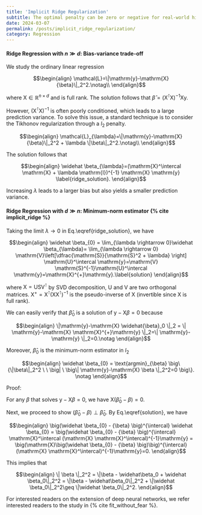 ```yaml
---
title: 'Implicit Ridge Regularization'
subtitle: The optimal penalty can be zero or negative for real-world high dimensional data.
date: 2024-03-07
permalink: /posts/implicit_ridge_regularization/
category: Regression
---
```



#### Ridge Regression with $n\gg d$: Bias-variance trade-off

We study the ordinary linear regression

$$\begin{align}
  \mathcal{L}=\|\mathrm{y}-\mathrm{X} {\beta}\|_2^2.\notag\\
\end{align}$$

where $\mathrm{X}\in \mathbb{R}^{n\times d}$ and is full rank. The solution follows that $\widehat \beta=(\mathrm{X}^\intercal \mathrm{X})^{-1} \mathrm{X} \mathrm{y}$.

However, $(\mathrm{X}^\intercal \mathrm{X})^{-1}$ is often poorly conditioned, which leads to a large prediction variance. To solve this issue, a standard technique is to consider the Tikhonov regularization through a $l_2$ penalty.

$$\begin{align}
  \mathcal{L}_{\lambda}=\|\mathrm{y}-\mathrm{X} {\beta}\|_2^2 + \lambda \|\beta\|_2^2.\notag\\
\end{align}$$

The solution follows that


$$\begin{align}
  \widehat \beta_{\lambda}=(\mathrm{X}^\intercal \mathrm{X} + \lambda \mathrm{I})^{-1} \mathrm{X} \mathrm{y} \label{ridge_solution}.
\end{align}$$


Increasing $\lambda$ leads to a larger bias but also yields a smaller prediction variance.

#### Ridge Regression with $d\gg n$: Minimum-norm estimator {% cite implicit_ridge %}



Taking the limit $\lambda \rightarrow 0$ in Eq.\eqref{ridge_solution}, we have

$$\begin{align}
    \widehat \beta_{0} = \lim_{\lambda \rightarrow 0}\widehat \beta_{\lambda}= \lim_{\lambda \rightarrow 0} \mathrm{V}\left[\dfrac{\mathrm{S}}{\mathrm{S}^2 + \lambda} \right] \mathrm{U}^\intercal \mathrm{y}=\mathrm{V} \mathrm{S}^{-1}\mathrm{U}^\intercal \mathrm{y}=\mathrm{X}^{+}\mathrm{y}.\label{solution}
\end{align}$$

where $\mathrm{X}=\mathrm{U} \mathrm{S} \mathrm{V}^\intercal$ by SVD decomposition, $\mathrm{U}$ and $\mathrm{V}$ are two orthogonal matrices. $\mathrm{X}^{+}=\mathrm{X}^\intercal (\mathrm{X} \mathrm{X}^\intercal)^{-1}$ is the pseudo-inverse of $\mathrm{X}$ (invertible since $\mathrm{X}$ is full rank).


We can easily verify that $\widehat \beta_{0}$ is a solution of $\mathrm{y}-\mathrm{X} {\beta}=0$ because 

$$\begin{align}
    \|\mathrm{y}-\mathrm{X} \widehat{\beta}_0 \|_2 = \| \mathrm{y}-\mathrm{X} \mathrm{X}^{+}\mathrm{y} \|_2=\| \mathrm{y}-\mathrm{y} \|_2=0.\notag
\end{align}$$

Moreover, $\widehat \beta_{0}$ is the minimum-norm estimator in $l_2$

$$\begin{align}
    \widehat \beta_{0} = \text{argmin}_{\beta} \big\{\|\beta\|_2^2 \ \ \big| \ \big\| \mathrm{y}-\mathrm{X} \beta \|_2^2=0 \big\}. \notag
\end{align}$$

Proof:

For any $\beta$ that solves $\mathrm{y}-\mathrm{X} {\beta}=0$, we have $\mathrm{X} \big(\widehat \beta_{0} - \beta \big) = 0.$

Next, we proceed to show $(\widehat \beta_{0} - {\beta})\perp \widehat \beta_{0}$. By Eq.\eqref{solution}, we have 

$$\begin{align}
    \big(\widehat \beta_{0} - {\beta} \big)^{\intercal} \widehat \beta_{0} = \big(\widehat \beta_{0} - {\beta} \big)^{\intercal} \mathrm{X}^\intercal (\mathrm{X} \mathrm{X}^\intercal)^{-1}\mathrm{y} = \big(\mathrm{X}\big(\widehat \beta_{0} - {\beta} \big)\big)^{\intercal} (\mathrm{X} \mathrm{X}^\intercal)^{-1}\mathrm{y}=0.
\end{align}$$

This implies that 

$$\begin{align}
    \| \beta \|_2^2 = \|\beta - \widehat\beta_0 + \widehat \beta_0\|_2^2 = \|\beta - \widehat\beta_0\|_2^2 + \|\widehat \beta_0\|_2^2\geq  \|\widehat \beta_0\|_2^2.
\end{align}$$


For interested readers on the extension of deep neural networks, we refer interested readers to the study in {% cite fit_without_fear %}.
